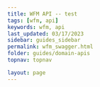 ```yaml
---
title: WFM API -- test
tags: [wfm, api]
keywords: wfm, api
last_updated: 03/17/2023
sidebar: guides_sidebar
permalink: wfm_swagger.html
folder: guides/domain-apis
topnav: topnav

layout: page
---
```


<div id="swagger-ui"></div>

<script src="{{ '/assets/swagger-ui/swagger-ui-bundle.js' | relative_url }}"></script>
<script src="{{ '/assets/swagger-ui/swagger-ui-standalone-preset.js' | relative_url }}"></script>
<script>
window.onload = function() {
  const ui = SwaggerUIBundle({
    url: "\pages\guides\domain-apis\WFM\WFMSwagger.json",
    dom_id: '#swagger-ui',
    presets: [
      SwaggerUIBundle.presets.apis,
      SwaggerUIStandalonePreset
    ],
    layout: "BaseLayout"
  })
}
</script>
